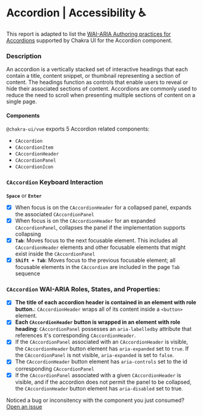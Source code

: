 # Accordion | Accessibility ♿️

This report is adapted to list the [WAI-ARIA Authoring practices for Accordions](https://www.w3.org/TR/wai-aria-practices-1.2/#accordion) supported by Chakra UI for the Accordion component.

### Description
An accordion is a vertically stacked set of interactive headings that each contain a title, content snippet, or thumbnail representing a section of content. The headings function as controls that enable users to reveal or hide their associated sections of content. Accordions are commonly used to reduce the need to scroll when presenting multiple sections of content on a single page.

#### Components
`@chakra-ui/vue` exports 5 Accordion related components:
- `CAccordion`
- `CAccordionItem`
- `CAccordionHeader`
- `CAccordionPanel`
- `CAccordionIcon`

### `CAccordion` Keyboard Interaction
**`Space`** or **`Enter`**
- [x] When focus is on the `CAccordionHeader` for a collapsed panel, expands the associated `CAccordionPanel`
- [x] When focus is on the `CAccordionHeader` for an expanded `CAccordionPanel`, collapses the panel if the implementation supports collapsing
- [x] **`Tab`**: Moves focus to the next focusable element. This includes all `CAccordionHeader` elements and other focusable elements that might exist inside the `CAccordionPanel`
- [x] **`Shift + Tab`**: Moves focus to the previous focusable element; all focusable elements in the `CAccordion` are included in the page `Tab` sequence

### `CAccordion` WAI-ARIA Roles, States, and Properties:
- [x] **The title of each accordion header is contained in an element with role button.**: `CAccordionHeader` wraps all of its content inside a `<button>` element.
- [x] **Each `CAccordionHeader` button is wrapped in an element with role heading**:  `CAccordionPanel` possesses an `aria-labelledby` attribute that references it's corresponding `CAccordionHeader`.
- [x] If the `CAccordionPanel` associated with an `CAccordionHeader` is visible, the `CAccordionHeader` button element has `aria-expanded` set to `true`. If the `CAccordionPanel` is not visible, `aria-expanded` is set to `false`.
- [x] The `CAccordionHeader` button element has `aria-controls` set to the id corresponding `CAccordionPanel`
- [x] If the `CAccordionPanel` associated with a given `CAccordionHeader` is visible, and if the accordion does not permit the panel to be collapsed, the `CAccordionHeader` button element has `aria-disabled` set to true.

Noticed a bug or inconsitency with the component you just consumed? [Open an issue](https://github.com/chakra-ui/chakra-ui-vue/issues/new/choose)